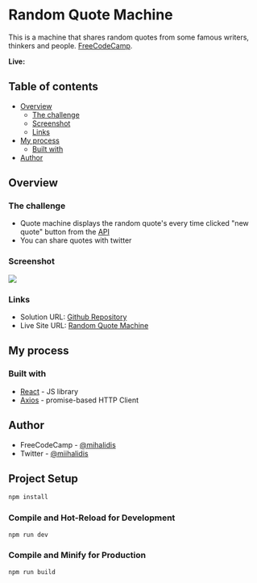 # Random Quote Machine

This is a machine that shares random quotes from some famous writers, thinkers and people. [FreeCodeCamp](https://www.freecodecamp.org/learn/front-end-development-libraries/front-end-development-libraries-projects/build-a-random-quote-machine).

**Live:**

## Table of contents

- [Overview](#overview)
  - [The challenge](#the-challenge)
  - [Screenshot](#screenshot)
  - [Links](#links)
- [My process](#my-process)
  - [Built with](#built-with)
- [Author](#author)

## Overview

### The challenge
- Quote machine displays the random quote's every time clicked "new quote" button from the [API](https://type.fit/api/quotes)
- You can share quotes with twitter

### Screenshot

![](https://www.linkpicture.com/q/Ekran-goruntusu-2023-05-31-204035.png)

### Links

- Solution URL: [Github Repository]()
- Live Site URL: [Random Quote Machine]()

## My process

### Built with

- [React](https://react.dev/) - JS library
- [Axios](https://axios-http.com/docs/intro) -  promise-based HTTP Client

## Author

- FreeCodeCamp - [@mihalidis](https://www.freecodecamp.org/mihalidis)
- Twitter - [@miihalidis](https://twitter.com/Miihalidis)

## Project Setup

```sh
npm install
```

### Compile and Hot-Reload for Development

```sh
npm run dev
```

### Compile and Minify for Production

```sh
npm run build
```
